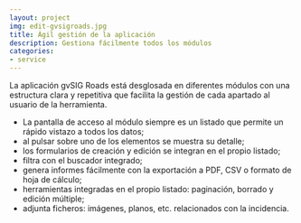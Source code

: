 ```yaml
---
layout: project
img: edit-gvsigroads.jpg
title: Ágil gestión de la aplicación
description: Gestiona fácilmente todos los módulos
categories:
- service
---
```


La aplicación gvSIG Roads está desglosada en diferentes módulos con una estructura
clara y repetitiva que facilita la gestión de cada apartado al usuario de la herramienta.

<ul class="list-unstyled">
<li><i class="fa fa-angle-right"></i> La pantalla de acceso al módulo siempre es un listado que permite un rápido vistazo a todos los datos;</li>
<li><i class="fa fa-angle-right"></i> al pulsar sobre uno de los elementos se muestra su detalle;</li>
<li><i class="fa fa-angle-right"></i> los formularios de creación y edición se integran en el propio listado;</li>
<li><i class="fa fa-angle-right"></i> filtra con el buscador integrado;</li>
<li><i class="fa fa-angle-right"></i> genera informes fácilmente con la exportación a PDF, CSV o formato de hoja de cálculo;</li>
<li><i class="fa fa-angle-right"></i> herramientas integradas en el propio listado: paginación, borrado y edición múltiple;</li>
<li><i class="fa fa-angle-right"></i> adjunta ficheros: imágenes, planos, etc. relacionados con la incidencia.</li>
</ul>

